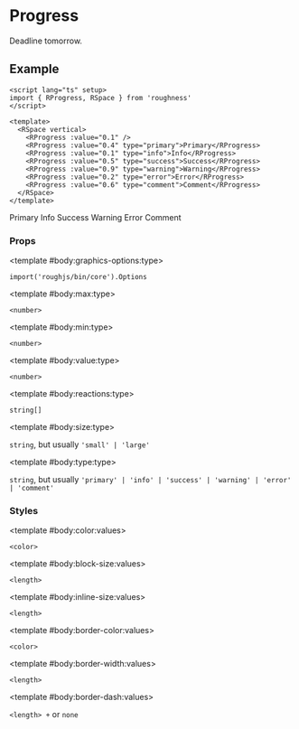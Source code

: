 <script lang="ts" setup>
import { RDetails, RProgress, RSpace, RTable, RText } from 'roughness'
</script>

# Progress

Deadline tomorrow.

## Example

<RDetails>
  <template #summary>Show Code</template>

```vue
<script lang="ts" setup>
import { RProgress, RSpace } from 'roughness'
</script>

<template>
  <RSpace vertical>
    <RProgress :value="0.1" />
    <RProgress :value="0.4" type="primary">Primary</RProgress>
    <RProgress :value="0.1" type="info">Info</RProgress>
    <RProgress :value="0.5" type="success">Success</RProgress>
    <RProgress :value="0.9" type="warning">Warning</RProgress>
    <RProgress :value="0.2" type="error">Error</RProgress>
    <RProgress :value="0.6" type="comment">Comment</RProgress>
  </RSpace>
</template>
```

</RDetails>

<RSpace vertical>
  <RProgress :value="0.1" />
  <RProgress :value="0.4" type="primary">Primary</RProgress>
  <RProgress :value="0.1" type="info">Info</RProgress>
  <RProgress :value="0.5" type="success">Success</RProgress>
  <RProgress :value="0.9" type="warning">Warning</RProgress>
  <RProgress :value="0.2" type="error">Error</RProgress>
  <RProgress :value="0.6" type="comment">Comment</RProgress>
</RSpace>

### Props

<RSpace overflow>
<RTable
  :columns="['name', 'type', 'default', 'description']"
  :rows="['graphics-options', 'min', 'max', 'value', 'reactions', 'size', 'type']"
>
  <template #body:*:name="{ row }">{{ row }}</template>

  <template #body:graphics-options:type>

  `import('roughjs/bin/core').Options`

  </template>
  <template #body:graphics-options:description>

  [Options for Rough.js](https://github.com/rough-stuff/rough/wiki#options).

  See [Graphics Configuration](/components/graphics#component-prop).

  </template>

  <template #body:max:type>

  `<number>`

  </template>
  <template #body:max:default>

  `1`

  </template>
  <template #body:max:description>
    The upper numeric bound of the range.
  </template>

  <template #body:min:type>

  `<number>`

  </template>
  <template #body:min:default>

  `0`

  </template>
  <template #body:min:description>
    The lower numeric bound of the range.
  </template>

  <template #body:value:type>

  `<number>`

  </template>
  <template #body:value:default>
    <RText type="error">Required</RText>
  </template>
  <template #body:value:description>
    The current numeric progress value.
  </template>

  <template #body:reactions:type>

  `string[]`

  </template>
  <template #body:reactions:default>

  `[]`

  </template>
  <template #body:reactions:description>

  States that trigger graphics redrawing.

  See [Reactions](/guide/theme#reactions).

  </template>

  <template #body:size:type>

  `string`, but usually `'small' | 'large'`

  </template>
  <template #body:size:description>
    Progress size type. It's actually just a class name, so you can also pass in another value and declare custom styles for it.
  </template>

  <template #body:type:type>

  `string`, but usually `'primary' | 'info' | 'success' | 'warning' | 'error' | 'comment'`

  </template>
  <template #body:type:description>

  Progress style type. It's actually just a class name, so you can also pass in another value and declare custom styles for it.

  See also [Color Styles](/guide/theme#color-styles).

  </template>
</RTable>
</RSpace>

### Styles

<RSpace overflow>
<RTable
  :columns="['name', 'values', 'default', 'description']"
  :rows="['color', 'block-size', 'inline-size', 'border-color', 'border-width', 'border-dash']"
>
  <template #body:*:name="{ row }">--r-progress-{{ row }}</template>

  <template #body:color:values>

  `<color>`

  </template>
  <template #body:color:default>

  `var(--r-element-color)` for `default` `type`, other theme colors for other `type`

  </template>
  <template #body:color:description>
    Color of the progress bar and its content.
  </template>

  <template #body:block-size:values>

  `<length>`

  </template>
  <template #body:block-size:default>

  `var(--r-common-line-height)`

  </template>
  <template #body:block-size:description>
    Height of the progress bar.
  </template>

  <template #body:inline-size:values>

  `<length>`

  </template>
  <template #body:inline-size:default>

  `calc(var(--r-common-line-height) * 10)`

  </template>
  <template #body:inline-size:description>
    Width of the progress bar.
  </template>

  <template #body:border-color:values>

  `<color>`

  </template>
  <template #body:border-color:default>

  `var(--r-button-color)`

  </template>
  <template #body:border-color:description>
    Color of the progress bar border.
  </template>

  <template #body:border-width:values>

  `<length>`

  </template>
  <template #body:border-width:default>

  `1px`

  </template>
  <template #body:border-width:description>
    Width of the progress bar border.
  </template>

  <template #body:border-dash:values>

  `<length> +` or `none`

  </template>
  <template #body:border-dash:default>

  `none`

  </template>
  <template #body:border-dash:description>

  List of comma and/or whitespace separated the lengths of alternating dashes and gaps of the progress bar border.

  An odd number of values will be repeated to yield an even number of values. Thus, `8` is equivalent to `8 8`.

  See [`stroke-dasharray`](https://developer.mozilla.org/en-US/docs/Web/SVG/Attribute/stroke-dasharray).

  </template>
</RTable>
</RSpace>
